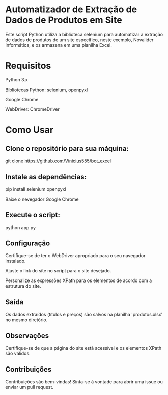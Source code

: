 # Automatizador de Extração de Dados de Produtos em Site

Este script Python utiliza a biblioteca selenium para automatizar a extração de dados de produtos de um site específico, neste exemplo, Novalider Informática, e os armazena em uma planilha Excel.

# Requisitos
Python 3.x

Bibliotecas Python: selenium, openpyxl

Google Chrome

WebDriver: ChromeDriver

# Como Usar

## Clone o repositório para sua máquina:

git clone https://github.com/Vinicius555/bot_excel

## Instale as dependências:

pip install selenium openpyxl

Baixe o nevegador Google Chrome

## Execute o script:

python app.py

## Configuração
Certifique-se de ter o WebDriver apropriado para o seu navegador instalado.

Ajuste o link do site no script para o site desejado.

Personalize as expressões XPath para os elementos de acordo com a estrutura do site.

## Saída
Os dados extraídos (títulos e preços) são salvos na planilha 'produtos.xlsx' no mesmo diretório.

## Observações
Certifique-se de que a página do site está acessível e os elementos XPath são válidos.

## Contribuições
Contribuições são bem-vindas! Sinta-se à vontade para abrir uma issue ou enviar um pull request.
